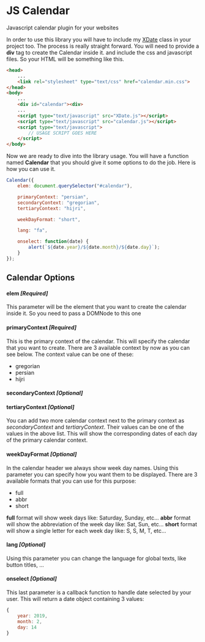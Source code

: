 # JS Calendar
Javascript calendar plugin for your websites

In order to use this library you will have to include my [XDate](https://github.com/atikalaker/XDate/tree/master/Javascript) class in your project too.
The process is really straight forward. You will need to provide a **div** tag to create the Calendar inside it. and include the css and javascript files.
So your HTML will be something like this.

```HTML
<head>
    ...
    <link rel="stylesheet" type="text/css" href="calendar.min.css">
</head>
<body>
    ...
    <div id="calendar"><div>
    ...
    <script type="text/javascript" src="XDate.js"></script>
    <script type="text/javascript" src="calendar.js"></script>
    <script type="text/javascript">
        // USAGE SCRIPT GOES HERE
    </script>
</body>
```

Now we are ready to dive into the library usage. You will have a function named **Calendar** that you should give it some options to do the job.
Here is how you can use it.

```javascript
Calendar({
    elem: document.querySelector("#calendar"),

    primaryContext: "persian",
    secondaryContext: "gregorian",
    tertiaryContext: "hijri",

    weekDayFormat: "short",

    lang: "fa",

    onselect: function(date) {
        alert(`${date.year}/${date.month}/${date.day}`);
    }
});
```
## Calendar Options
#### elem *[Required]*
This parameter will be the element that you want to create the calendar inside it. So you need to pass a DOMNode to this one

#### primaryContext *[Required]*
This is the primary context of the calendar. This will specify the calendar that you want to create. There are 3 available context by now as you can see below. The context value can be one of these:

- gregorian
- persian
- hijri

#### secondaryContext *[Optional]*
#### tertiaryContext *[Optional]*
You can add two more calendar context next to the primary context as *secondaryContext* and *tertiaryContext*. Their values can be one of the values in the above list. This will show the corresponding dates of each day of the primary calendar context.

#### weekDayFormat *[Optional]*
In the calendar header we always show week day names. Using this parameter you can specify how you want them to be displayed. There are 3 available formats that you can use for this purpose:

- full
- abbr
- short

**full** format will show week days like: Saturday, Sunday, etc...
**abbr** format will show the abbreviation of the week day like: Sat, Sun, etc...
**short** format will show a single letter for each week day like: S, S, M, T, etc...

#### lang *[Optional]*
Using this parameter you can change the language for global texts, like button titles, ...

#### onselect *[Optional]*
This last parameter is a callback function to handle date selected by your user. This will return a date object containing 3 values:

```javascript
{
    year: 2019,
    month: 2,
    day: 14
}
```